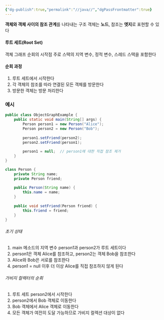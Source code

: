```yaml
---
{"dg-publish":true,"permalink":"//java//","dgPassFrontmatter":true}
---
```



**객체와 객체 사이의 참조 관계**를 나타내는 구조
객체는 **노드**, 참조는 **엣지**로 표현할 수 있다

#### 루트  세트(Root Set)
객체 그래프 순회의 시작점
주로 스택의 지역 변수, 정적 변수, 스레드 스택을 포함한다

#### 순회 과정
1. 루트 세트에서 시작한다
2. 각 객체의 참조를 따라 연결된 모든 객체를 방문한다
3. 방문한 객체는 방문 처리한다

### 예시
```java
public class ObjectGraphExample {
    public static void main(String[] args) {
        Person person1 = new Person("Alice");
        Person person2 = new Person("Bob");
        
        person1.setFriend(person2);
        person2.setFriend(person1);
        
        person1 = null;  // person1에 대한 직접 참조 제거
    }
}

class Person {
    private String name;
    private Person friend;
    
    public Person(String name) {
        this.name = name;
    }
    
    public void setFriend(Person friend) {
        this.friend = friend;
    }
}
```

###### 초기 상태
1. main 메소드의 지역 변수 person1과 person2가 루트 세트이다
2. person1은 객체 Alice를 참조하고, person2는 객체 Bob을 참조한다
3. Alice와 Bob은 서로를 참조한다
4. person1 = null 이후 더 이상 Alice를 직접 참조하지 않게 된다

###### 가비지 컬렉터의 순회
1. 루트 세트 person2에서 시작한다
2. person2에서 Bob 객체로 이동한다
3. Bob 객체에서 Alice 객체로 이동한다
4. 모든 객체가 여전히 도달 가능하므로 가비지 컬렉션 대상이 없다